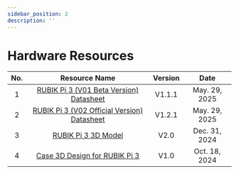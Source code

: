 ```yaml
---
sidebar_position: 2
description: ''
---
```


# Hardware Resources


| No. | Resource Name                                                                                                                   | Version |     Date     |
| :-: | :--------------------------------------------------------------------------------------------------------------------------: | :-----: | :----------: |
|  1  | [RUBIK Pi 3 (V01 Beta Version) Datasheet](https://thundercomm.s3.dualstack.ap-northeast-1.amazonaws.com/uploads/web/rubik-pi-3/20250530/RUBIK%20Pi%203%20V01%20%28Beta%20Version%29%20Datasheet%20V1.1.1.pdf) |   V1.1.1   | May. 29, 2025 |
|  2  | [RUBIK Pi 3 (V02 Official Version) Datasheet](https://thundercomm.s3.ap-northeast-1.amazonaws.com/uploads/web/rubik-pi-3/20250326/RUBIK%20Pi%203%20V02%20Datasheet%20V1.2.pdf) |   V1.2.1   | May. 29, 2025 |
|  3  | [RUBIK Pi 3 3D Model](https://thundercomm.s3.ap-northeast-1.amazonaws.com/uploads/web/rubik-pi-3/RUBIK%20Pi%203%203D%20Model%20V2.0.zip) |   V2.0   | Dec. 31, 2024 |
|  4  | [Case 3D Design for RUBIK Pi 3](https://thundercomm.s3.ap-northeast-1.amazonaws.com/uploads/web/rubik-pi-3/Case%203D%20Design%20for%20RUBIK%20Pi%203%20V1.0.zip) |   V1.0   | Oct. 18, 2024 |